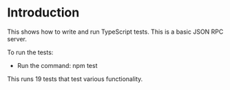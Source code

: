 # Introduction
This shows how to write and run TypeScript tests.
This is a basic JSON RPC server.

To run the tests:
* Run the command: npm test

This runs 19 tests that test various functionality.

